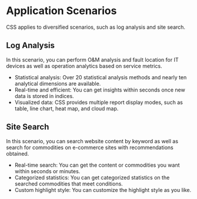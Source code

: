 # Application Scenarios<a name="css_04_0002"></a>

CSS applies to diversified scenarios, such as log analysis and site search.

## Log Analysis<a name="en-us_topic_0103614114_section141731917143014"></a>

In this scenario, you can perform O&M analysis and fault location for IT devices as well as operation analytics based on service metrics.

-   Statistical analysis: Over 20 statistical analysis methods and nearly ten analytical dimensions are available.
-   Real-time and efficient: You can get insights within seconds once new data is stored in indices.
-   Visualized data: CSS provides multiple report display modes, such as table, line chart, heat map, and cloud map.

## Site Search<a name="en-us_topic_0103614114_section18882163314116"></a>

In this scenario, you can search website content by keyword as well as search for commodities on e-commerce sites with recommendations obtained.

-   Real-time search: You can get the content or commodities you want within seconds or minutes.
-   Categorized statistics: You can get categorized statistics on the searched commodities that meet conditions.
-   Custom highlight style: You can customize the highlight style as you like.

